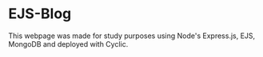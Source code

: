 # EJS-Blog

This webpage was made for study purposes using Node's Express.js, EJS, MongoDB and deployed with Cyclic.
